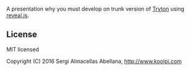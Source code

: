 A presentation why you must develop on trunk version of [Tryton](http://www.tryton.org) using
[reveal.js](http://lab.hakim.se/reveal-js/).

## License

MIT licensed

Copyright (C) 2016 Sergi Almacellas Abellana, http://www.koolpi.com
